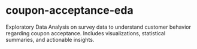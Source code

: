 # coupon-acceptance-eda
Exploratory Data Analysis on survey data to understand customer behavior regarding coupon acceptance. Includes visualizations, statistical summaries, and actionable insights.
